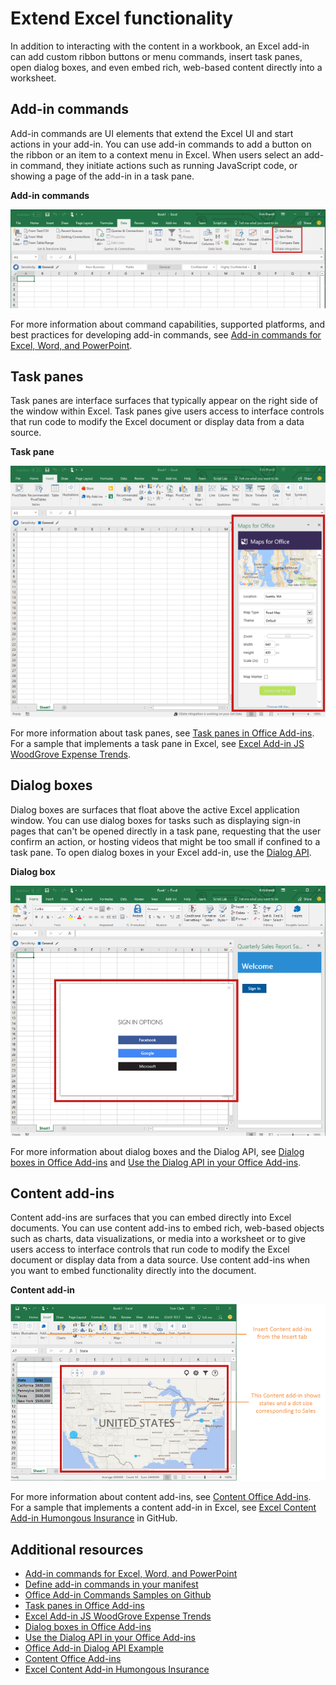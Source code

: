 # Extend Excel functionality

In addition to interacting with the content in a workbook, an Excel add-in can add custom ribbon buttons or menu commands, insert task panes, open dialog boxes, and even embed rich, web-based content directly into a worksheet.

## Add-in commands

Add-in commands are UI elements that extend the Excel UI and start actions in your add-in. You can use add-in commands to add a button on the ribbon or an item to a context menu in Excel. When users select an add-in command, they initiate actions such as running JavaScript code, or showing a page of the add-in in a task pane. 

**Add-in commands**

![Add-in commands in Excel](images/Excel_add-in_commands.png)

For more information about command capabilities, supported platforms, and best practices for developing add-in commands, see [Add-in commands for Excel, Word, and PowerPoint](../design/add-in-commands.md).

## Task panes

Task panes are interface surfaces that typically appear on the right side of the window within Excel. Task panes give users access to interface controls that run code to modify the Excel document or display data from a data source. 

**Task pane**

![Task pane add-in in Excel](images/Excel_add-in_task_pane.png)

For more information about task panes, see [Task panes in Office Add-ins](../design/task-pane-add-ins.md). For a sample that implements a task pane in Excel, see [Excel Add-in JS WoodGrove Expense Trends](https://github.com/OfficeDev/Excel-Add-in-WoodGrove-Expense-Trends).

## Dialog boxes

Dialog boxes are surfaces that float above the active Excel application window. You can use dialog boxes for tasks such as displaying sign-in pages that can't be opened directly in a task pane, requesting that the user confirm an action, or hosting videos that might be too small if confined to a task pane. To open dialog boxes in your Excel add-in, use the [Dialog API](../../reference/shared/officeui.md).

**Dialog box**

![Add-in dialog box in Excel](images/Excel_add-in_dialog.png)

For more information about dialog boxes and the Dialog API, see [Dialog boxes in Office Add-ins](../design/dialog-boxes.md) and [Use the Dialog API in your Office Add-ins](../develop/dialog-api-in-office-add-ins.md).

## Content add-ins

Content add-ins are surfaces that you can embed directly into Excel documents. You can use content add-ins to embed rich, web-based objects such as charts, data visualizations, or media into a worksheet or to give users access to interface controls that run code to modify the Excel document or display data from a data source. Use content add-ins when you want to embed functionality directly into the document.

**Content add-in**

![Content add-in in Excel](images/Excel_add-in_content.png)

For more information about content add-ins, see [Content Office Add-ins](../design/content-add-ins.md). For a sample that implements a content add-in in Excel, see [Excel Content Add-in Humongous Insurance](https://github.com/OfficeDev/Excel-Content-Add-in-Humongous-Insurance) in GitHub.

## Additional resources

- [Add-in commands for Excel, Word, and PowerPoint](../design/add-in-commands.md)
- [Define add-in commands in your manifest](../develop/define-add-in-commands.md)
- [Office Add-in Commands Samples on Github](https://github.com/OfficeDev/Office-Add-in-Commands-Samples/)
- [Task panes in Office Add-ins](../design/task-pane-add-ins.md)
- [Excel Add-in JS WoodGrove Expense Trends](https://github.com/OfficeDev/Excel-Add-in-WoodGrove-Expense-Trends)
- [Dialog boxes in Office Add-ins](../design/dialog-boxes.md)
- [Use the Dialog API in your Office Add-ins](../develop/dialog-api-in-office-add-ins.md)
- [Office Add-in Dialog API Example](https://github.com/OfficeDev/Office-Add-in-Dialog-API-Simple-Example)
- [Content Office Add-ins](../design/content-add-ins.md)
- [Excel Content Add-in Humongous Insurance](https://github.com/OfficeDev/Excel-Content-Add-in-Humongous-Insurance)